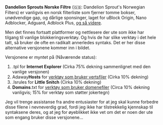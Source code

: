 <b>Dandelion Sprouts Norske Filtre</b> (🇬🇧: Dandelion Sprout's Norwegian Filters) er vanligvis en norsk filterliste som fjerner tomme bokser, unødvendige gap, og dårlige sponsinger, laget for uBlock Origin, Nano Adblocker, Adguard, Adblock Plus, [og så videre](https://github.com/DandelionSprout/adfilt/blob/master/Wiki/List%20of%20tools.md#all-adblockers).

Men det finnes fortsatt plattformer og nettlesere der ute som ikke har tilgang til vanlige blokkeringsverktøy. Og hvis de har slike verktøy i det hele tatt, så bruker de ofte en radikalt annerledes syntaks. Det er her disse alternative versjonene kommer inn i bildet.

Versjonene er myntet på (Nåværende status):<br>
1) .tpl for <b>Internet Explorer</b> (Cirka 75% dekning sammenlignet med den vanlige versjonen)<br>
2) Adaway<b>Hosts</b> for [verktøy som bruker vertsfiler](https://github.com/DandelionSprout/adfilt/blob/master/Wiki/List%20of%20tools.md#hosts-tools) (Cirka 10% dekning)<br>
3) .lsrules for <b>Little Snitch</b> (Cirka 10% dekning)
4) **Domains**.txt for [verktøy som bruker domenefiler](https://github.com/DandelionSprout/adfilt/blob/master/Wiki/List%20of%20tools.md#domains-list-tools) (Circa 10% dekning vanligvis; 15% for verktøy som støtter jokertegn)

Jeg vil trenge assistanse fra andre entusiaster for at jeg skal kunne forbedre disse filene i nevneverdig grad, fordi jeg ikke har tilstrekkelig kjennskap til syntaksene deres, og at jeg for øyeblikket ikke vet om det er noen der ute som engang bruker disse versjonene…
